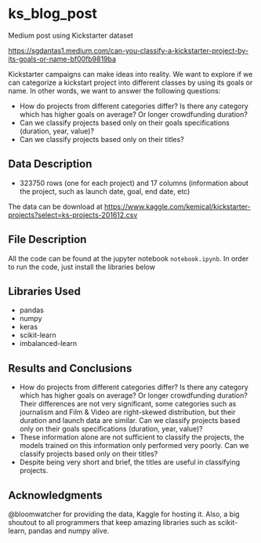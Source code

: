 # ks_blog_post
Medium post using Kickstarter dataset

https://sgdantas1.medium.com/can-you-classify-a-kickstarter-project-by-its-goals-or-name-bf00fb9819ba


Kickstarter campaigns can make ideas into reality. We want to explore if we can categorize a kickstart project into different classes by using its goals or name. In other words, we want to answer the following questions:
- How do projects from different categories differ? Is there any category which has higher goals on average? Or longer crowdfunding duration?
- Can we classify projects based only on their goals specifications (duration, year, value)?
- Can we classify projects based only on their titles?


## Data Description
-  323750 rows (one for each project) and 17 columns (information about the project, such as launch date, goal, end date, etc)

The data can be download at https://www.kaggle.com/kemical/kickstarter-projects?select=ks-projects-201612.csv

## File Description
All the code can be found at the jupyter notebook `notebook.ipynb`.
In order to run the code, just install the libraries below

## Libraries Used
- pandas
- numpy
- keras
- scikit-learn
- imbalanced-learn

## Results and Conclusions
- How do projects from different categories differ? Is there any category which has higher goals on average? Or longer crowdfunding duration?
Their differences are not very significant, some categories such as journalism and Film & Video are right-skewed distribution, but their duration and launch data are similar.
Can we classify projects based only on their goals specifications (duration, year, value)?
- These information alone are not sufficient to classify the projects, the models trained on this information only performed very poorly.
Can we classify projects based only on their titles?
- Despite being very short and brief, the titles are useful in classifying projects.

## Acknowledgments

 @bloomwatcher for providing the data, Kaggle for hosting it.
 Also, a big shoutout to all programmers that keep amazing libraries such as scikit-learn, pandas and numpy alive.



